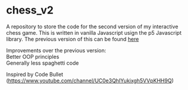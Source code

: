 # chess_v2

A repository to store the code for the second version of my interactive chess game. This is written in vanilla Javascript usign the p5 Javascript library. The previous version of this can be found [here](https://github.com/munjoonteo/chess)

Improvements over the previous version:  
Better OOP principles  
Generally less spaghetti code

Inspired by Code Bullet (<https://www.youtube.com/channel/UC0e3QhIYukixgh5VVpKHH9Q>)

